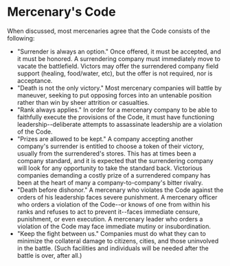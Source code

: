 # Mercenary's Code

When discussed, most mercenaries agree that the Code consists of the following:

* "Surrender is always an option." Once offered, it must be accepted, and it must be honored. A surrendering company must immediately move to vacate the battlefield. Victors may offer the surrendered company field support (healing, food/water, etc), but the offer is not required, nor is acceptance.
* "Death is not the only victory." Most mercenary companies will battle by maneuver, seeking to put opposing forces into an untenable position rather than win by sheer attrition or casualties.
* "Rank always applies." In order for a mercenary company to be able to faithfully execute the provisions of the Code, it must have functioning leadership--deliberate attempts to assassinate leadership are a violation of the Code.
* "Prizes are allowed to be kept." A company accepting another company's surrender is entitled to choose a token of their victory, usually from the surrendered's stores. This has at times been a company standard, and it is expected that the surrendering company will look for any opportunity to take the standard back. Victorious companies demanding a costly prize of a surrendered company has been at the heart of many a company-to-company's bitter rivalry.
* "Death before dishonor." A mercenary who violates the Code against the orders of his leadership faces severe punishment. A mercenary officer who orders a violation of the Code--or knows of one from within his ranks and refuses to act to prevent it--faces immediate censure, punishment, or even execution. A mercenary leader who orders a violation of the Code may face immediate mutiny or insubordination.
* "Keep the fight between us." Companies must do what they can to minimize the collateral damage to citizens, cities, and those uninvolved in the battle. (Such facilities and individuals will be needed after the battle is over, after all.)

